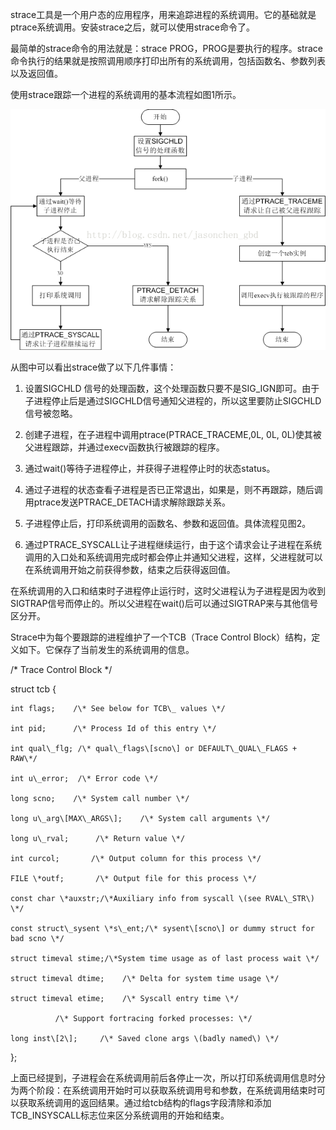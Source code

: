 strace工具是一个用户态的应用程序，用来追踪进程的系统调用。它的基础就是ptrace系统调用。安装strace之后，就可以使用strace命令了。

最简单的strace命令的用法就是：strace PROG，PROG是要执行的程序。strace命令执行的结果就是按照调用顺序打印出所有的系统调用，包括函数名、参数列表以及返回值。

使用strace跟踪一个进程的系统调用的基本流程如图1所示。

![](/assets/strace.png)

从图中可以看出strace做了以下几件事情：



1.   设置SIGCHLD 信号的处理函数，这个处理函数只要不是SIG\_IGN即可。由于子进程停止后是通过SIGCHLD信号通知父进程的，所以这里要防止SIGCHLD信号被忽略。



2.   创建子进程，在子进程中调用ptrace\(PTRACE\_TRACEME,0L, 0L, 0L\)使其被父进程跟踪，并通过execv函数执行被跟踪的程序。



3.   通过wait\(\)等待子进程停止，并获得子进程停止时的状态status。



4.   通过子进程的状态查看子进程是否已正常退出，如果是，则不再跟踪，随后调用ptrace发送PTRACE\_DETACH请求解除跟踪关系。



5.   子进程停止后，打印系统调用的函数名、参数和返回值。具体流程见图2。



6.   通过PTRACE\_SYSCALL让子进程继续运行，由于这个请求会让子进程在系统调用的入口处和系统调用完成时都会停止并通知父进程，这样，父进程就可以在系统调用开始之前获得参数，结束之后获得返回值。



在系统调用的入口和结束时子进程停止运行时，这时父进程认为子进程是因为收到SIGTRAP信号而停止的。所以父进程在wait\(\)后可以通过SIGTRAP来与其他信号区分开。



Strace中为每个要跟踪的进程维护了一个TCB（Trace Control Block）结构，定义如下。它保存了当前发生的系统调用的信息。



/\* Trace Control Block \*/

struct tcb {

    int flags;    /\* See below for TCB\_ values \*/

    int pid;      /\* Process Id of this entry \*/

    int qual\_flg; /\* qual\_flags\[scno\] or DEFAULT\_QUAL\_FLAGS + RAW\*/

    int u\_error;  /\* Error code \*/

    long scno;    /\* System call number \*/

    long u\_arg\[MAX\_ARGS\];    /\* System call arguments \*/

    long u\_rval;      /\* Return value \*/

    int curcol;       /\* Output column for this process \*/

    FILE \*outf;       /\* Output file for this process \*/

    const char \*auxstr;/\*Auxiliary info from syscall \(see RVAL\_STR\) \*/

    const struct\_sysent \*s\_ent;/\* sysent\[scno\] or dummy struct for bad scno \*/

    struct timeval stime;/\*System time usage as of last process wait \*/

    struct timeval dtime;    /\* Delta for system time usage \*/

    struct timeval etime;    /\* Syscall entry time \*/

              /\* Support fortracing forked processes: \*/

    long inst\[2\];     /\* Saved clone args \(badly named\) \*/

};

上面已经提到，子进程会在系统调用前后各停止一次，所以打印系统调用信息时分为两个阶段：在系统调用开始时可以获取系统调用号和参数，在系统调用结束时可以获取系统调用的返回结果。通过给tcb结构的flags字段清除和添加TCB\_INSYSCALL标志位来区分系统调用的开始和结束。




